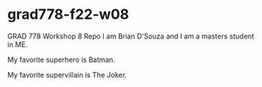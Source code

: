 # grad778-f22-w08
GRAD 778 Workshop 8 Repo
I am Brian D'Souza and I am a masters student in ME.

My favorite superhero is Batman.

My favorite supervillain is The Joker.